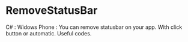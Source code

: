 # RemoveStatusBar
C# : Widows Phone : You can remove statusbar on your app. With click button or automatic. Useful codes.
